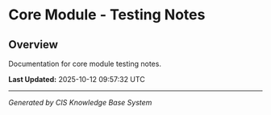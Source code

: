 # Core Module - Testing Notes

## Overview
Documentation for core module testing notes.

**Last Updated:** 2025-10-12 09:57:32 UTC

---
*Generated by CIS Knowledge Base System*